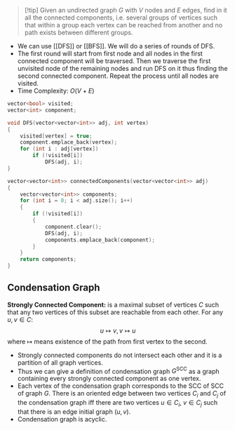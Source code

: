 > [!tip] Given an undirected graph $G$ with $V$ nodes and $E$ edges, find in it all the connected components, i.e. several groups of vertices such that within a group each vertex can be reached from another and no path exists between different groups.
- We can use [[DFS]] or [[BFS]]. We will do a series of rounds of DFS.
- The first round will start from first node and all nodes in the first connected component will be traversed. Then we traverse the first unvisited node of the remaining nodes and run DFS on it thus finding the second connected component. Repeat the process until all nodes are visited.
- Time Complexity: $O(V+E)$
```cpp
vector<bool> visited;
vector<int> component;

void DFS(vector<vector<int>> adj, int vertex)
{
	visited[vertex] = true;
	component.emplace_back(vertex);
	for (int i : adj[vertex])
		if (!visited[i])
			DFS(adj, i);
}

vector<vector<int>> connectedComponents(vector<vector<int>> adj)
{
	vector<vector<int>> components;
	for (int i = 0; i < adj.size(); i++)
	{
		if (!visited[i])
		{
			component.clear();
			DFS(adj, i);
			components.emplace_back(component);
		}
	}
	return components;
}
```
## Condensation Graph
**Strongly Connected Component:** is a maximal subset of vertices $C$ such that any two vertices of this subset are reachable from each other. For any $u, v\in C$:
$$
u\mapsto v,  v\mapsto u
$$
where $\mapsto$ means existence of the path from first vertex to the second.
- Strongly connected components do not intersect each other and it is a partition of all graph vertices.
- Thus we can give a definition of condensation graph $G^\text{SCC}$ as a graph containing every strongly connected component as one vertex.
- Each vertex of the condensation graph corresponds to the SCC of SCC of graph $G$. There is an oriented edge between two vertices $C_{i}$ and $C_{j}$ of the condensation graph iff there are two vertices $u\in C_{i},\ v\in C_{j}$ such that there is an edge initial graph $(u, v)$.
- Condensation graph is acyclic.